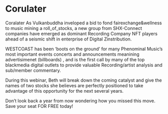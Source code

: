 # Corulater
Coralater
As Vulkanbuddha inveloped a bid to fond fairexchange&wellness to music mining a roll_of_stocks, a new group from
SHX-Connect companies have emerged as dominant Recording Company NFT players ahead of a seismic
shift in enterprise of Digital Zinstribution.

WESTCOAST has been ‘boots on the ground’ for many Phenominal Music’s most important
events concerts and announcements meanining advertisimenet (billboards) , and is the
first call by many of the top blackmedia digital outlets to provide valuable 
Recording/artist analysis and sub/member commentary.

During this webinar, Beth will break down the coming catalyst and give the names of two
stocks she believes are perfectly positioned to take advantage of this opportunity for the next several years.

Don’t look back a year from now wondering how you missed this move. Save your seat FOR FREE today!

